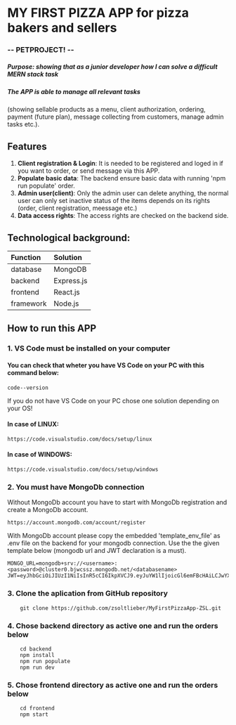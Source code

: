 # MY FIRST PIZZA APP for pizza bakers and sellers 
###  -- PETPROJECT! --
##### Purpose: showing that as a junior developer how I can solve a difficult MERN stack task

##### The APP is able to manage all relevant tasks
(showing sellable products as a menu, client authorization, ordering, payment (future plan), message collecting from customers, manage admin tasks etc.).

## Features
1. **Client registration & Login**: It is needed to be registered and loged in if you want to order, or send message via this APP.
3. **Populate basic data**: The backend ensure basic data with running 'npm run populate' order.
4. **Admin user(client)**: Only the admin user can delete anything, the normal user can only set inactive status of the items depends on its rights (order, client registration, meessage etc.)
5. **Data access rights**: The access rights are checked on the backend side.

## Technological background:
| Function | Solution |
| :------ | :------ |
| database | MongoDB |
| backend | Express.js |
| frontend | React.js |
| framework | Node.js |

## How to run this APP

### 1. VS Code must be installed on your computer

#### You can check that wheter you have VS Code on your PC with this command below:
```
code--version
```
If you do not have VS Code on your PC chose one solution depending on your OS!

#### In case of LINUX:
```
https://code.visualstudio.com/docs/setup/linux
```

#### In case of WINDOWS:
```
https://code.visualstudio.com/docs/setup/windows
```

### 2. You must have MongoDb connection
Without MongoDb account you have to start with MongoDb registration and create a MongoDb account. 
```
https://account.mongodb.com/account/register
```
With MongoDb account please copy the embedded 'template_env_file' as .env file on the backend for your mongodb connection. Use the the given template below (mongodb url and JWT declaration is a must).
```
MONGO_URL=mongodb+srv://<username>:<password>@cluster0.bjwcssz.mongodb.net/<databasename>
JWT=eyJhbGciOiJIUzI1NiIsInR5cCI6IkpXVCJ9.eyJuYW1lIjoicGl6emFBcHAiLCJwYXNzd29yZCI6InBhc3N3b3JkIn0.GEMK9chTUlL_FlKM9GeKEwF6NnYJKUgNd3KGJDES33A
```

### 3. Clone the aplication from GitHub repository
```
    git clone https://github.com/zsoltlieber/MyFirstPizzaApp-ZSL.git
```

### 4. Chose backend directory as active one and run the orders below
```
    cd backend
    npm install
    npm run populate
    npm run dev
```
### 5. Chose frontend directory as active one and run the orders below
```
    cd frontend
    npm start
```

